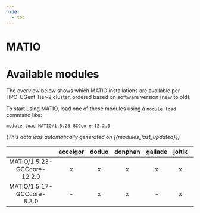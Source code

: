 ```yaml
---
hide:
  - toc
---
```


MATIO
=====

# Available modules


The overview below shows which MATIO installations are available per HPC-UGent Tier-2 cluster, ordered based on software version (new to old).

To start using MATIO, load one of these modules using a `module load` command like:

```shell
module load MATIO/1.5.23-GCCcore-12.2.0
```

*(This data was automatically generated on {{modules_last_updated}})*  

| |accelgor|doduo|donphan|gallade|joltik|shinx|skitty|
| :---: | :---: | :---: | :---: | :---: | :---: | :---: | :---: |
|MATIO/1.5.23-GCCcore-12.2.0|x|x|x|x|x|x|x|
|MATIO/1.5.17-GCCcore-8.3.0|-|x|x|-|x|-|x|

